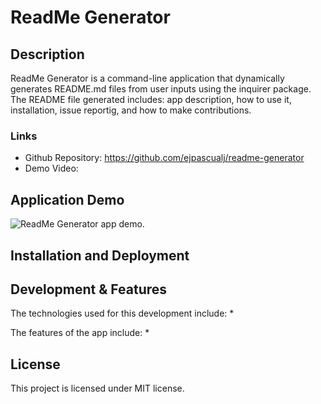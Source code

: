 # ReadMe Generator

## Description

ReadMe Generator is a command-line application that dynamically generates README.md files from user inputs using the inquirer package. The README file generated includes: app description, how to use it, installation, issue reportig, and how to make contributions.


### Links

* Github Repository: https://github.com/ejpascualj/readme-generator
* Demo Video: 

## Application Demo

![ReadMe Generator app demo.](./assets/)


## Installation and Deployment



## Development & Features

The technologies used for this development include: 
* 

The features of the app include:
* 


## License

This project is licensed under MIT license.